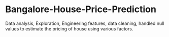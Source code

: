 # Bangalore-House-Price-Prediction
Data analysis, Exploration, Engineering features, data cleaning, handled null values to estimate the pricing of house using various factors.
